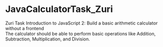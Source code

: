 # JavaCalculatorTask_Zuri
Zuri Task Introduction to JavaScript 2: 
Build a basic arithmetic calculator without a frontend   
The calculator should be able to perform basic operations like Addition, Subtraction, Multiplication, and Division.

